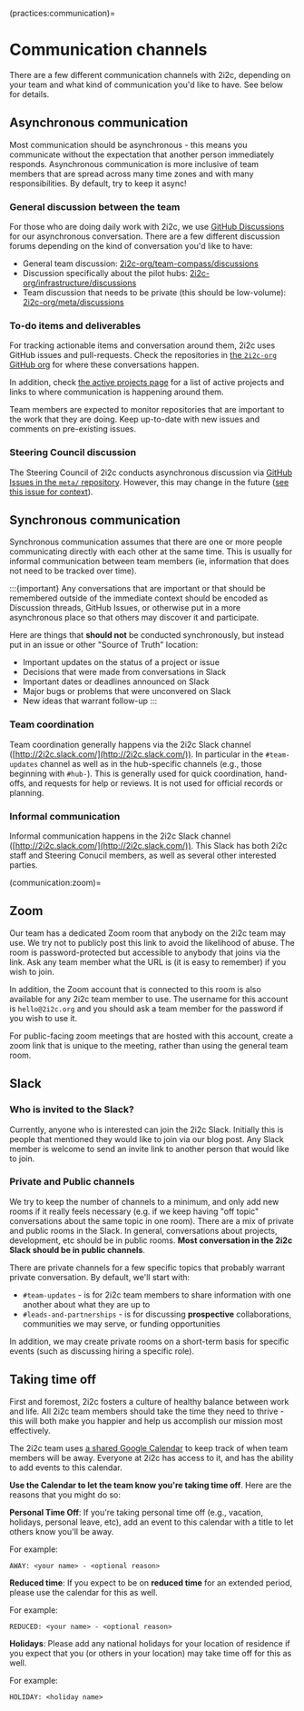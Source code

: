 (practices:communication)=
# Communication channels

There are a few different communication channels with 2i2c, depending on your team and what kind of communication you'd like to have.
See below for details.

## Asynchronous communication

Most communication should be asynchronous - this means you communicate without the expectation that another person immediately responds.
Asynchronous communication is more inclusive of team members that are spread across many time zones and with many responsibilities.
By default, try to keep it async!

### General discussion between the team

For those who are doing daily work with 2i2c, we use [GitHub Discussions](https://docs.github.com/en/discussions) for our asynchronous conversation.
There are a few different discussion forums depending on the kind of conversation you'd like to have:

- General team discussion: [2i2c-org/team-compass/discussions](https://github.com/2i2c-org/team-compass/discussions)
- Discussion specifically about the pilot hubs: [2i2c-org/infrastructure/discussions](https://github.com/2i2c-org/infrastructure/discussions)
- Team discussion that needs to be private (this should be low-volume): [2i2c-org/meta/discussions](https://github.com/2i2c-org/meta/discussions)

### To-do items and deliverables

For tracking actionable items and conversation around them, 2i2c uses GitHub issues and pull-requests.
Check the repositories in [the `2i2c-org` GitHub org](https://github.com/2i2c-org) for where these conversations happen.

In addition, check [the active projects page](../projects/index.md) for a list of active projects and links to where communication is happening around them.

Team members are expected to monitor repositories that are important to the work that they are doing. Keep up-to-date with new issues and comments on pre-existing issues.

### Steering Council discussion

The Steering Council of 2i2c conducts asynchronous discussion via [GitHub Issues in the `meta/` repository](https://github.com/2i2c-org/meta/issues).
However, this may change in the future ([see this issue for context](https://github.com/2i2c-org/meta/issues/182)).


## Synchronous communication

Synchronous communication assumes that there are one or more people communicating directly with each other at the same time.
This is usually for informal communication between team members (ie, information that does not need to be tracked over time).

:::{important}
Any conversations that are important or that should be remembered outside of the immediate context should be encoded as Discussion threads, GitHub Issues, or otherwise put in a more asynchronous place so that others may discover it and participate.

Here are things that **should not** be conducted synchronously, but instead put in an issue or other "Source of Truth" location:

- Important updates on the status of a project or issue
- Decisions that were made from conversations in Slack
- Important dates or deadlines announced on Slack
- Major bugs or problems that were unconvered on Slack
- New ideas that warrant follow-up
:::

### Team coordination

Team coordination generally happens via the 2i2c Slack channel ([http://2i2c.slack.com/](http://2i2c.slack.com/)).
In particular in the `#team-updates` channel as well as in the hub-specific channels (e.g., those beginning with `#hub-`).
This is generally used for quick coordination, hand-offs, and requests for help or reviews.
It is not used for official records or planning.

### Informal communication

Informal communication happens in the 2i2c Slack channel ([http://2i2c.slack.com/](http://2i2c.slack.com/)).
This Slack has both 2i2c staff and Steering Conucil members, as well as several other interested parties.

(communication:zoom)=
## Zoom

Our team has a dedicated Zoom room that anybody on the 2i2c team may use.
We try not to publicly post this link to avoid the likelihood of abuse.
The room is password-protected but accessible to anybody that joins via the link.
Ask any team member what the URL is (it is easy to remember) if you wish to join.

In addition, the Zoom account that is connected to this room is also available for any 2i2c team member to use.
The username for this account is `hello@2i2c.org` and you should ask a team member for the password if you wish to use it.

For public-facing zoom meetings that are hosted with this account, create a zoom link that is unique to the meeting, rather than using the general team room.

## Slack

### Who is invited to the Slack?

Currently, anyone who is interested can join the 2i2c Slack. Initially this is people that mentioned they would like to join via our blog post. Any Slack member is welcome to send an invite link to another person that would like to join.

### Private and Public channels

We try to keep the number of channels to a minimum, and only add new rooms if it really feels necessary (e.g. if we keep having "off topic" conversations about the same topic in one room).
There are a mix of private and public rooms in the Slack. In general, conversations about projects, development, etc should be in public rooms. **Most conversation in the 2i2c Slack should be in public channels**.

There are private channels for a few specific topics that probably warrant private conversation. By default, we'll start with:

- `#team-updates` - is for 2i2c team members to share information with one another about what they are up to
- `#leads-and-partnerships` - is for discussing **prospective** collaborations, communities we may serve, or funding opportunities

In addition, we may create private rooms on a short-term basis for specific events (such as discussing hiring a specific role).

## Taking time off

First and foremost, 2i2c fosters a culture of healthy balance between work and life. All 2i2c team members should take the time they need to thrive - this will both make you happier and help us accomplish our mission most effectively.

The 2i2c team uses [a shared Google Calendar](https://calendar.google.com/calendar/u/2?cid=Y19pNTJqZGNhbTZ0M3FsaDF1NTNqdG42MjNwY0Bncm91cC5jYWxlbmRhci5nb29nbGUuY29t) to keep track of when team members will be away.
Everyone at 2i2c has access to it, and has the ability to add events to this calendar.

**Use the Calendar to let the team know you're taking time off**.
Here are the reasons that you might do so:

**Personal Time Off**: If you're taking personal time off (e.g., vacation, holidays, personal leave, etc), add an event to this calendar with a title to let others know you'll be away.

For example:

```
AWAY: <your name> - <optional reason>
```

**Reduced time**: If you expect to be on **reduced time** for an extended period, please use the calendar for this as well.

For example:

```
REDUCED: <your name> - <optional reason>
```

**Holidays**: Please add any national holidays for your location of residence if you expect that you (or others in your location) may take time off for this as well.

For example:

```
HOLIDAY: <holiday name>
```

